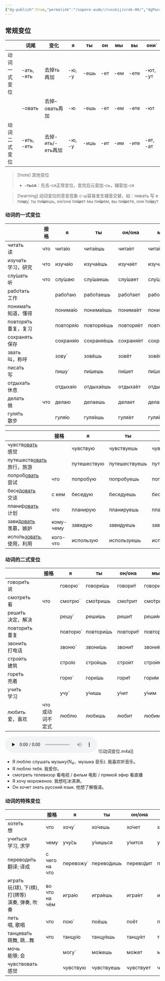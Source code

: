 ```yaml
---
{"dg-publish":true,"permalink":"/sapere-aude//russkij/urok-06/","dgPassFrontmatter":true}
---
```


## 常规变位

|        | 词尾         | 变化            | я      | ты   | он  | мы  | вы   | они́     |
| ------ | ---------- | ------------- | ------ | ---- | --- | --- | ---- | -------- |
| 动词一式变位 | -ать, -ять | 去掉ть再加        | -ю, -у | -ешь | -ет | -ем | -ете | -ют, -ут |
|        | -овать     | 去掉–овать再加    | -ю     | -ешь | -ет | -ем | -ете | -ют      |
| 动词二式变位 | -ить, -еть | 去掉-ить/-еть再加 | -ю, -у | -ишь | -ит | -им | -ите | -ят, -ат |

> [!note] 其他变位
> - **-ться**：先去-ся正常变位，变完后元音加-сь，辅音加-ся


>[!warning] 动词变位的音变现象
> с-ш容易发生辅音交替，如：пи**с**а́ть 写
я пи**ш**у́, ты пи́**ш**ешь, он/она́ пи́**ш**ет
мы пи́**ш**ем, вы пи́**ш**ете, они́ пи́**ш**ут
### 动词的一式变位

|                                              | 接格  | я           | ты            | он/она       | мы           | вы            | они          |
| :------------------------------------------- | --- | ----------- | ------------- | ------------ | ------------ | ------------- | ------------ |
| чита́ть　<br>读                                | что | чита́ю      | чита́ешь      | чита́ет      | чита́ем      | чита́ете      | чита́ют      |
| изуча́ть　<br>学习，研究                           | что | изуча́ю     | изуча́ешь     | изуча́ет     | изуча́ем     | изуча́ете     | изуча́ют     |
| слу́шать　<br>听                               | что | слу́шаю     | слу́шаешь     | слу́шает     | слу́шаем     | слу́шаете     | слу́шают     |
| рабо́тать　<br>工作                             |     | рабо́таю    | рабо́таешь    | рабо́тает    | рабо́таем    | рабо́таете    | рабо́тают    |
| понима́ть　<br>知道，懂得                          |     | понима́ю    | понима́ешь    | понима́ет    | понима́ем    | понима́ете    | понима́ют    |
| повторя́ть　<br>重复，复习                         |     | повторя́ю   | повторя́ешь   | повторя́ет   | повторя́ем   | повторя́ете   | повторя́ют   |
| сохранять　<br>保存                             |     | сохраня́ю   | сохраня́ешь   | сохраня́ет   | сохраня́ем   | сохраня́ете   | сохраня́ют   |
| звать　<br>叫，称呼                               |     | зову́       | зовёшь        | зовёт        | зовём        | зовёте        | зову́т       |
| писа́ть　<br>写                                |     | пишу́       | пи́шешь       | пи́шет       | пи́шем       | пи́шете       | пи́шут       |
| отдыха́ть　<br>休息                             |     | отдыха́ю    | отдыха́ешь    | отдыха́ет    | отдыха́ем    | отдыха́ете    | отдыха́ют    |
| делать　<br>做                                 | что | делаю       | делаешь       | делает       | делаем       | делаете       | делают       |
| гуля́ть　<br>散步                               |     | гуля́ю      | гуля́ешь      | гуля́ет      | гуля́ем      | гуля́ете      | гуля́ют      |



|                                  | 接格        | я           | ты            | он/она       | мы           | вы            | они          |
| :------------------------------- | --------- | ----------- | ------------- | ------------ | ------------ | ------------- | ------------ |
| чувств<u>овать</u>　<br>感觉        |           | чувствую    | чувствуешь    | чувствует    | чувствуем    | чувствуете    | чувствуют    |
| путешеств<u>овать</u> 　<br>旅行，旅游 |           | путешествую | путешествуешь | путешествует | путешествуем | путешествуете | путешествуют |
| попро́б<u>овать</u>　<br>尝试       | что       | попробую    | попробуешь    | попробует    | попробуем    | попробуете    | попробуют    |
| бесе́д<u>овать</u>　<br>交谈               | с кем     | беседую     | беседуешь     | беседует     | беседуем     | беседуете     | беседуют     |
| плани́р<u>овать</u>　<br>计划              | что       | планирую    | планируешь    | планирует    | планируем    | планируете    | планируют    |
| зави́д<u>овать</u>　<br>羡慕，嫉妒            | кому-чему | завидую     | завидуешь     | завидует     | завидуем     | завидуете     | завидуют     |
| испо́ль<u>зовать </u>　<br>使用，利用         | кого-что  | использую   | используешь   | использует   | используем   | используете   | используют   |

### 动词的二式变位

|                   | 接格             | я        | ты         | он/она    | мы        | вы         | они       |
| ----------------- | -------------- | -------- | ---------- | --------- | --------- | ---------- | --------- |
| говори́ть 　<br>说  |                | говорю́  | говори́шь  | говори́т  | говори́м  | говори́те  | говоря́т  |
| смотре́ть　<br>看   | что            | смотрю́  | смо́тришь  | смо́трит  | смо́трим  | смо́трите  | смо́трят  |
| реши́ть　<br>决定，解决 |                | решу́    | реши́шь    | реши́т    | реши́м    | реши́те    | реша́т    |
| повтори́ть　<br>重复 |                | повторю́ | повтори́шь | повтори́т | повтори́м | повтори́те | повторя́т |
| звони́ть　<br>打电话  |                | звоню́   | звони́шь   | звони́т   | звони́м   | звони́те   | звоня́т   |
| стро́ить　<br>建筑   |                | стро́ю   | стро́ишь   | стро́ит   | стро́им   | стро́ите   | стро́ят   |
| горе́ть　<br>亮着    |                | горю́    | гори́шь    | гори́т    | гори́м    | гори́те    | горя́т    |
| учи́ть　<br>学习     |                | учу́     | у́чишь     | у́чит     | у́чим     | у́чите     | у́чат     |
| любить　<br>爱，喜欢   | что　<br>或动词不定式 | люблю    | любишь     | любит     | любим     | любите     | любят     |
<audio id="audio" controls="" preload="none">
<source id="mp3" src="https://huangyahui.com/img/user/TARDIS/Assets/2024/动词变位.mp3">
</audio>
![[动词变位.m4a]]

- Я люблю слушать музыку(N<sub>4</sub>，музыка 音乐). 我喜欢听音乐。
- Я люблю тебя. 我爱你。
- смотреть телевизор 看电视 / фильм 电影 / прямой эфир 看直播
- Я хочу мороженое. 我想吃冰淇淋。
- Он хочет знать русский язык. 他想了解俄语。

### 动词的特殊变位

|                                             | 接格               | я         | ты          | он/она     | мы         | вы          | они        |
| ------------------------------------------- | ---------------- | --------- | ----------- | ---------- | ---------- | ----------- | ---------- |
| хоте́ть　<br>想                               | что              | хочу́     | хо́чешь     | хо́чет     | хоти́м     | хоти́те     | хотя́т     |
| учи́ться　<br>学习, 求学                         | чему             | учу́сь    | у́чишься    | у́чится    | у́чимся    | у́читесь    | у́чатся    |
| переводи́ть　<br>翻译; 译成                      | с чего<br>на что | перевожу́ | перево́дишь | перево́дит | перево́дим | перево́дите | перево́дят |
| игра́ть　<br>玩(球), 下(棋), 打(牌等)<br>演奏, 弹奏, 吹奏 | во что<br>на чём | игра́ю    | игра́ешь    | игра́ет    | игра́ем    | игра́ете    | игра́ют    |
| петь<br>唱, 歌唱                               | что              | пою́      | поёшь       | поёт       | поём       | поёте       | пою́т      |
| танцева́ть　<br>跳舞, 跳…舞                      | что              | танцу́ю   | танцу́ешь   | танцу́ет   | танцу́ем   | танцу́ете   | танцу́ют   |
| мочь　<br>能够; 会                              |                  | могу́     | мо́жешь     | мо́жет     | мо́жем     | мо́жете     | мо́гут     |
| чувствовать  感觉                             |                  | чувствую  | чувствуешь  | чувствует  | чувствуем  | чувствуете  | чувствуют  |


